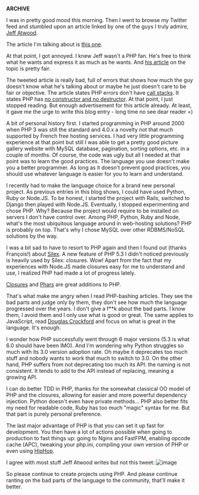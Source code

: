 **ARCHIVE**

I was in pretty good mood this morning. Then I went to browse my Twitter feed and stumbled upon an article linked by one of the guys I truly admire, [Jeff Atwood](http://www.codinghorror.com/).

The article I'm talking about is [this one](http://me.veekun.com/blog/2012/04/09/php-a-fractal-of-bad-design/).

At that point, I got annoyed. I knew Jeff wasn't a PHP fan. He's free to think what he wants and express it as much as he wants. And [his article](http://www.codinghorror.com/blog/2008/05/php-sucks-but-it-doesnt-matter.html) on the topic is pretty fair.

The tweeted article is really bad, full of errors that shows how much the guy doesn't know what he's talking about or maybe he just doesn't care to be fair or objective. The article states PHP errors don't have [call stacks](http://php.net/manual/en/exception.gettraceasstring.php). It states PHP has [no constructor and no destructor](http://php.net/manual/en/language.oop5.decon.php). At that point, I just stopped reading. But enough advertisement for this article already. At least, it gave me the urge to write this blog entry - long time no see dear reader =)

A bit of personal history first. I started programming in PHP around 2000 when PHP 3 was still the standard and 4.0.x a novelty not that much supported by French free hosting services.
I had very little programming experience at that point but still I was able to get a pretty good picture gallery website with MySQL database, pagination, sorting options, etc. in a couple of months.
Of course, the code was ugly but all I needed at that point was to learn the good practices.
The language you use doesn't make you a better programmer. As long as it doesn't prevent good practices, you should use whatever language is easier for you to learn and understand.

I recently had to make the language choice for a brand new personal project. As previous entries in this blog shows, I could have used Python, Ruby or Node.JS. To be honest, I started the project with Rails, switched to Django then played with Node.JS.
Eventually, I stopped experimenting and chose PHP. Why? Because the project would require to be installed on servers I don't have control over. Among PHP, Python, Ruby and Node, what's the most ubiquitous language around in web-hosting solutions? PHP is probably on top. That's why I chose MySQL over other RDBMS/NoSQL solutions by the way.

I was a bit sad to have to resort to PHP again and then I found out (thanks François!) about [Silex](http://silex.sensiolabs.org/). A new feature of PHP 5.3 I didn't noticed previously is heavily used by Silex: closures. Wow! Apart from the fact that my experiences with Node.JS made closures easy for me to understand and use, I realized PHP had made a lot of progress lately.

[Closures](http://php.net/manual/en/class.closure.php) and [Phars](http://www.php.net/manual/en/intro.phar.php) are great additions to PHP.

That's what make me angry when I read PHP-bashing articles. They see the bad parts and judge only by them, they don't see how much the language progressed over the years. I don't give a f**k about the bad parts. I know them, I avoid them and I only use what is good or great. The same applies to JavaScript, read [Douglas Crockford](http://www.amazon.com/JavaScript-Good-Parts-Douglas-Crockford/dp/0596517742) and focus on what is great in the language. It's enough.

I wonder how PHP successfully went through 6 major versions (5.3 is what 6.0 should have been IMO). And I'm wondering why Python struggles so much with its 3.0 version adoption rate. Oh maybe it deprecates too much stuff and nobody wants to work that much to switch to 3.0.
On the other hand, PHP suffers from not deprecating too much its API: the naming is not consistent. It tends to add to the API instead of replacing, meaning a growing API.

I can do better TDD in PHP, thanks for the somewhat classical OO model of PHP and the closures, allowing for easier and more powerful dependency injection. Python doesn't even have private methods...
PHP also better fits my need for readable code, Ruby has too much "magic" syntax for me. But that part is purely personal preference.

The last major advantage of PHP is that you can set it up fast for development. You then have a lot of actions possible when going to production to fast things up: going to Nginx and FastFPM, enabling opcode cache (APC), tweaking your php.ini, compiling your own version of PHP or even using [HipHop](https://github.com/facebook/hiphop-php/).

I agree with most stuff Jeff Atwood writes but not this tweet:
![image](/images/2015/02/jeff_atwood_tweet-png.jpg)

So please continue to create projects using PHP. And please continue ranting on the bad parts of the language to the community, that'll make it better.

